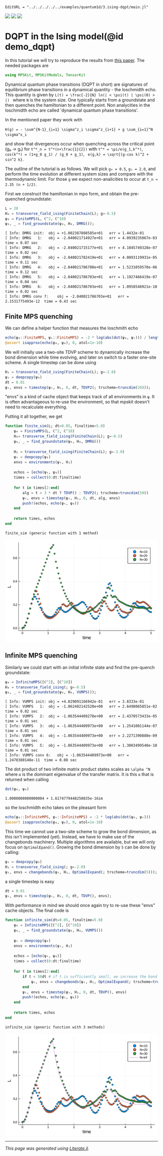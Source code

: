 ```@meta
EditURL = "../../../../../examples/quantum1d/3.ising-dqpt/main.jl"
```

[![](https://mybinder.org/badge_logo.svg)](https://mybinder.org/v2/gh/QuantumKitHub/MPSKit.jl/gh-pages?filepath=dev/examples/quantum1d/3.ising-dqpt/main.ipynb)
[![](https://img.shields.io/badge/show-nbviewer-579ACA.svg)](https://nbviewer.jupyter.org/github/QuantumKitHub/MPSKit.jl/blob/gh-pages/dev/examples/quantum1d/3.ising-dqpt/main.ipynb)
[![](https://img.shields.io/badge/download-project-orange)](https://minhaskamal.github.io/DownGit/#/home?url=https://github.com/QuantumKitHub/MPSKit.jl/examples/tree/gh-pages/dev/examples/quantum1d/3.ising-dqpt)

# DQPT in the Ising model(@id demo_dqpt)

In this tutorial we will try to reproduce the results from
[this paper](https://arxiv.org/pdf/1206.2505.pdf). The needed packages are

````julia
using MPSKit, MPSKitModels, TensorKit
````

Dynamical quantum phase transitions (DQPT in short) are signatures of equilibrium phase transitions in a dynamical quantity - the loschmidth echo.
This quantity is given by ``L(t) = \frac{-2}{N} ln(| < \psi(t) | \psi(0) > |) `` where ``N`` is the system size.
One typically starts from a groundstate and then quenches the hamiltonian to a different point.
Non analycities in the loschmidth echo are called 'dynamical quantum phase transitions'.

In the mentioned paper they work with

``H(g) = - \sum^{N-1}_{i=1} \sigma^z_i \sigma^z_{i+1} + g \sum_{i=1}^N \sigma^x_i``

and show that divergences occur when quenching across the critical point (g₀ → g₁) for ``t^*_n = t^*(n+\frac{1}{2})`` with ``t^* = \pi/e(g_1,k^*)``, ``cos(k^*) = (1+g_0 g_1) / (g_0 + g_1)``, `` e(g,k) = \sqrt{(g-cos k)^2 + sin^2 k}``.

The outline of the tutorial is as follows. We will pick ``g₀ = 0.5``, ``g₁ = 2.0``, and perform the time evolution at different system sizes and compare with the thermodynamic limit.
For those ``g`` we expect non-analicities to occur at ``t_n ≈ 2.35 (n + 1/2)``.

First we construct the hamiltonian in mpo form, and obtain the pre-quenched groundstate:

````julia
L = 20
H₀ = transverse_field_ising(FiniteChain(L); g=-0.5)
ψ₀ = FiniteMPS(L, ℂ^2, ℂ^10)
ψ₀, _ = find_groundstate(ψ₀, H₀, DMRG());
````

````
[ Info: DMRG init:	obj = +1.002387808585e+01	err = 1.4432e-01
[ Info: DMRG   1:	obj = -2.040021714927e+01	err = 4.0939235067e-03	time = 0.07 sec
[ Info: DMRG   2:	obj = -2.040021715177e+01	err = 4.1045749328e-07	time = 0.02 sec
[ Info: DMRG   3:	obj = -2.040021782419e+01	err = 4.0893119931e-05	time = 0.11 sec
[ Info: DMRG   4:	obj = -2.040021786700e+01	err = 1.5231059570e-06	time = 0.12 sec
[ Info: DMRG   5:	obj = -2.040021786703e+01	err = 1.1927466419e-07	time = 0.04 sec
[ Info: DMRG   6:	obj = -2.040021786703e+01	err = 1.0958548921e-10	time = 0.02 sec
[ Info: DMRG conv 7:	obj = -2.040021786703e+01	err = 2.1531775493e-12	time = 0.43 sec

````

## Finite MPS quenching

We can define a helper function that measures the loschmith echo

````julia
echo(ψ₀::FiniteMPS, ψₜ::FiniteMPS) = -2 * log(abs(dot(ψ₀, ψₜ))) / length(ψ₀)
@assert isapprox(echo(ψ₀, ψ₀), 0, atol=1e-10)
````

We will initially use a two-site TDVP scheme to dynamically increase the bond dimension while time evolving, and later on switch to a faster one-site scheme. A single timestep can be done using

````julia
H₁ = transverse_field_ising(FiniteChain(L); g=-2.0)
ψₜ = deepcopy(ψ₀)
dt = 0.01
ψₜ, envs = timestep(ψₜ, H₁, 0, dt, TDVP2(; trscheme=truncdim(20)));
````

"envs" is a kind of cache object that keeps track of all environments in `ψ`. It is often advantageous to re-use the environment, so that mpskit doesn't need to recalculate everything.

Putting it all together, we get

````julia
function finite_sim(L; dt=0.05, finaltime=5.0)
    ψ₀ = FiniteMPS(L, ℂ^2, ℂ^10)
    H₀= transverse_field_ising(FiniteChain(L); g=-0.5)
    ψ₀, _ = find_groundstate(ψ₀, H₀, DMRG())

    H₁ = transverse_field_ising(FiniteChain(L); g=-2.0)
    ψₜ = deepcopy(ψ₀)
    envs = environments(ψₜ, H₁)

    echos = [echo(ψₜ, ψ₀)]
    times = collect(0:dt:finaltime)

    for t in times[2:end]
        alg = t > 3 * dt ? TDVP() : TDVP2(; trscheme=truncdim(50))
        ψₜ, envs = timestep(ψₜ, H₁, 0, dt, alg, envs)
        push!(echos, echo(ψₜ, ψ₀))
    end

    return times, echos
end
````

````
finite_sim (generic function with 1 method)
````

![](finite_timeev.png)

## Infinite MPS quenching

Similarly we could start with an initial infinite state and find the pre-quench groundstate:

````julia
ψ₀ = InfiniteMPS([ℂ^2], [ℂ^10])
H₀ = transverse_field_ising(; g=-0.5)
ψ₀, _ = find_groundstate(ψ₀, H₀, VUMPS());
````

````
[ Info: VUMPS init:	obj = +4.829091166942e-01	err = 3.8333e-01
[ Info: VUMPS   1:	obj = -1.062402142520e+00	err = 2.6498065851e-02	time = 0.02 sec
[ Info: VUMPS   2:	obj = -1.063544409278e+00	err = 2.4370573433e-05	time = 0.01 sec
[ Info: VUMPS   3:	obj = -1.063544409973e+00	err = 1.2541001144e-07	time = 0.01 sec
[ Info: VUMPS   4:	obj = -1.063544409973e+00	err = 2.2271390880e-09	time = 0.01 sec
[ Info: VUMPS   5:	obj = -1.063544409973e+00	err = 1.3003499540e-10	time = 0.01 sec
[ Info: VUMPS conv 6:	obj = -1.063544409973e+00	err = 1.2478380148e-11	time = 0.08 sec

````

The dot product of two infinite matrix product states scales as  ``\alpha ^N`` where ``α`` is the dominant eigenvalue of the transfer matrix.
It is this ``α`` that is returned when calling

````julia
dot(ψ₀, ψ₀)
````

````
1.0000000000000004 + 1.6174779448250835e-16im
````

so the loschmidth echo takes on the pleasant form

````julia
echo(ψ₀::InfiniteMPS, ψₜ::InfiniteMPS) = -2 * log(abs(dot(ψ₀, ψₜ)))
@assert isapprox(echo(ψ₀, ψ₀), 0, atol=1e-10)
````

This time we cannot use a two-site scheme to grow the bond dimension, as this isn't implemented (yet).
Instead, we have to make use of the changebonds machinery.
Multiple algorithms are available, but we will only focus on `OptimalEpand()`.
Growing the bond dimension by ``5`` can be done by calling:

````julia
ψₜ = deepcopy(ψ₀)
H₁ = transverse_field_ising(; g=-2.0)
ψₜ, envs = changebonds(ψₜ, H₁, OptimalExpand(; trscheme=truncdim(5)));
````

a single timestep is easy

````julia
dt = 0.01
ψₜ, envs = timestep(ψₜ, H₁, 0, dt, TDVP(), envs);
````

With performance in mind we should once again try to re-use these "envs" cache objects.
The final code is

````julia
function infinite_sim(dt=0.05, finaltime=5.0)
    ψ₀ = InfiniteMPS([ℂ^2], [ℂ^10])
    ψ₀, _ = find_groundstate(ψ₀, H₀, VUMPS())

    ψₜ = deepcopy(ψ₀)
    envs = environments(ψₜ, H₁)

    echos = [echo(ψₜ, ψ₀)]
    times = collect(0:dt:finaltime)

    for t in times[2:end]
        if t < 50dt # if t is sufficiently small, we increase the bond dimension
            ψₜ, envs = changebonds(ψₜ, H₁, OptimalExpand(; trscheme=truncdim(1)), envs)
        end
        ψₜ, envs = timestep(ψₜ, H₁, 0, dt, TDVP(), envs)
        push!(echos, echo(ψₜ, ψ₀))
    end

    return times, echos
end
````

````
infinite_sim (generic function with 3 methods)
````

![](infinite_timeev.png)

---

*This page was generated using [Literate.jl](https://github.com/fredrikekre/Literate.jl).*

